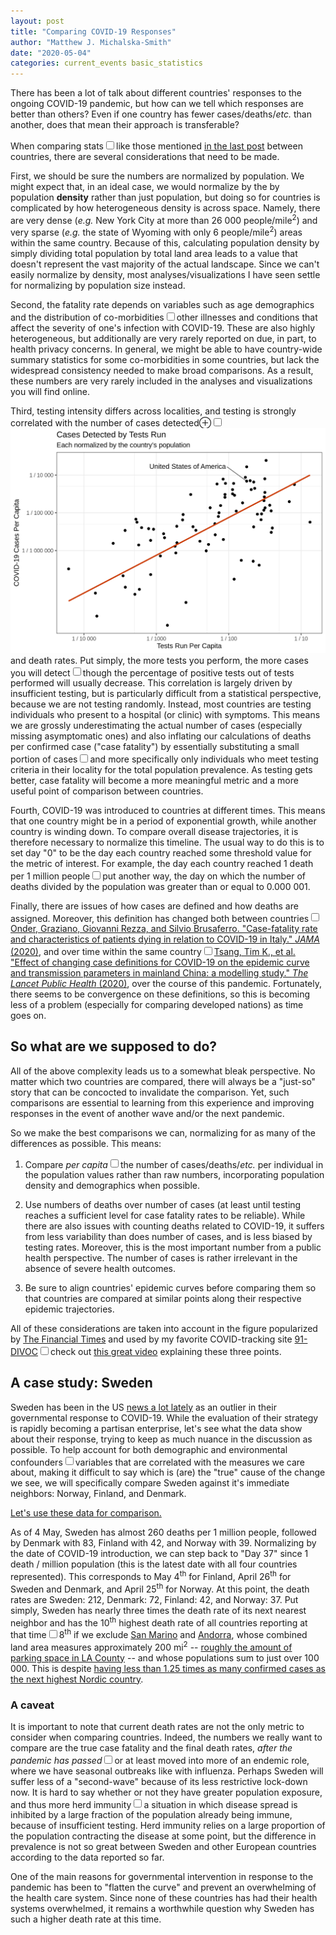 ```yaml
---
layout: post
title: "Comparing COVID-19 Responses"
author: "Matthew J. Michalska-Smith"
date: "2020-05-04"
categories: current_events basic_statistics
---
```


There has been a lot of talk about different countries' responses to the ongoing COVID-19 pandemic,
but how can we tell which responses are better than others? Even if one country has fewer
cases/deaths/*etc.* than another, does that mean their approach is transferable?

<!--more-->

When comparing stats<sup><label for="lastpost" class="margin-toggle
sidenote-number"></label></sup><input type="checkbox" id="lastpost" class="margin-toggle"/><span
class="sidenote">like those mentioned [in the last post](Resources_for_Tracking_the_COVID-19_Epidemic)</span> between countries, there are several considerations that need to be made.

First, we should be sure the numbers are normalized by population. We might expect that, in an ideal case,
we would normalize by the  by population **density** rather than just population, but doing
so for countries is complicated by how heterogeneous density is across space. Namely, there are very dense
(*e.g.* New York City at more than 26 000 people/mile<sup>2</sup>) and very sparse (*e.g.* the state
of Wyoming with only 6 people/mile<sup>2</sup>) areas within the same country. Because of this,
calculating population density by simply dividing total population by total land area leads to a
value that doesn't represent the vast majority of the actual landscape. Since we can't easily
normalize by density, most analyses/visualizations I have seen settle for normalizing by population size instead.

Second, the fatality rate depends on variables such as age demographics and the distribution of
co-morbidities<sup><label for="comorb" class="margin-toggle sidenote-number"></label></sup><input
type="checkbox" id="comorb" class="margin-toggle"/><span class="sidenote">other illnesses and
conditions that affect the severity of one's infection with COVID-19</span>. These are also highly
heterogeneous, but additionally are very rarely reported on due, in part, to health privacy concerns.
In general, we might be able to have country-wide summary statistics for some co-morbidities in some
countries, but lack the widespread consistency needed to make broad comparisons. As a result, these
numbers are very rarely included in the analyses and visualizations you will find online.

Third, testing intensity differs across localities, and testing is strongly correlated with the
number of cases detected<label for="testfig" class="margin-toggle">&#8853;</label><input
type="checkbox" class="margin-toggle" id="testfig"/><span class="marginnote"><a
href="/Images/blog_figures/cases_by_tests.png"><img src="/Images/blog_figures/cases_by_tests.png" alt="A plot relating testing
to number of cases"/></a></span> and death rates. Put simply, the more tests you perform, the more
cases you will detect<sup><label for="testing" class="margin-toggle
sidenote-number"></label></sup><input type="checkbox" id="testing" class="margin-toggle"/><span
class="sidenote">though the percentage of positive tests out of tests performed will usually
decrease</span>. This correlation is largely driven by insufficient testing, but is particularly difficult from a
statistical perspective, because we are not testing randomly. Instead, most countries are testing
individuals who present to a hospital (or clinic) with symptoms. This means we are grossly
underestimating the actual number of cases (especially missing asymptomatic ones) and also inflating
our calculations of deaths per confirmed case
("case fatality") by essentially substituting a small portion of cases<sup><label for="testissue"
class="margin-toggle sidenote-number"></label></sup><input type="checkbox" id="testissue"
class="margin-toggle"/><span class="sidenote">and more specifically only individuals who meet testing
criteria in their locality</span> for the total population prevalence. As testing gets
better, case fatality will become a more meaningful metric and a more useful point of comparison
between countries.

Fourth, COVID-19 was introduced to countries at different times. This means that one country might
be in a period of exponential growth, while another country is winding down. To compare overall
disease trajectories, it is therefore necessary to normalize this timeline. The usual way to do this is
to set day "0" to be the day each country reached some threshold value for the metric of interest.
For example, the day each country reached 1 death per 1 million people<sup><label for="threshold"
class="margin-toggle sidenote-number"></label></sup><input type="checkbox" id="threshold"
class="margin-toggle"/><span class="sidenote">put another way, the day on which the number of deaths
divided by the population was greater than or equal to 0.000 001</span>.

Finally, there are issues of how cases are defined and how deaths are assigned. Moreover, this
definition has changed both between countries<sup><label for="casedef1" class="margin-toggle
sidenote-number"></label></sup><input type="checkbox" id="casedef1" class="margin-toggle"/><span
class="sidenote">[Onder, Graziano, Giovanni Rezza, and Silvio Brusaferro. "Case-fatality rate and
characteristics of patients dying in relation to COVID-19 in Italy." *JAMA*
(2020)](https://jamanetwork.com/journals/jama/fullarticle/2763667)</span>, and over time within the
same country<sup><label for="casedef2" class="margin-toggle sidenote-number"></label></sup><input
type="checkbox" id="casedef2" class="margin-toggle"/><span class="sidenote">[Tsang, Tim K., et al.
"Effect of changing case definitions for COVID-19 on the epidemic curve and transmission parameters
in mainland China: a modelling study." *The Lancet Public Health*
(2020)](https://www.sciencedirect.com/science/article/pii/S246826672030089X)</span>, over the course
of this pandemic. Fortunately, there seems to be convergence on these definitions, so this is
becoming less of a problem (especially for comparing developed nations) as time goes on.

## So what are we supposed to do?

All of the above complexity leads us to a somewhat bleak perspective. No matter which two countries
are compared, there will always be a "just-so" story that can be concocted to invalidate the
comparison. Yet, such comparisons are essential to learning from this experience and improving
responses in the event of another wave and/or the next pandemic.

So we make the best comparisons we can, normalizing for as many of the differences as possible. This
means:

1. Compare *per capita*<sup><label for="percap" class="margin-toggle
sidenote-number"></label></sup><input type="checkbox" id="percap" class="margin-toggle"/><span
class="sidenote">the number of cases/deaths/*etc.* per individual in the population</span> values
rather than raw numbers, incorporating population density and demographics when possible.

2. Use numbers of deaths over number of cases (at least until testing reaches a sufficient level for
case fatality rates to be reliable). While there are also issues with counting deaths related to
COVID-19, it suffers from less variability than does number of cases, and is less biased by testing
rates. Moreover, this is the most important number from a public health perspective. The number of
cases is rather irrelevant in the absence of severe health outcomes.

3. Be sure to align countries' epidemic curves before comparing them so that countries are compared
at similar points along their respective epidemic trajectories.

All of these considerations are taken into account in the figure popularized by [The Financial Times](https://www.ft.com/coronavirus-latest) and used by my favorite COVID-tracking site
[91-DIVOC](http://91-divoc.com/pages/covid-visualization/)<sup><label for="voxvid"
class="margin-toggle sidenote-number"></label></sup><input type="checkbox" id="voxvid"
class="margin-toggle"/><span class="sidenote">check out [this great video](https://www.youtube.com/watch?v=O-3Mlj3MQ_Q) explaining these three points</span>.

## A case study: Sweden

Sweden has been in the US [news a lot
lately](https://news.google.com/search?q=sweden%20COVID-19&hl=en-US&gl=US&ceid=US%3Aen) as an
outlier in their governmental response to COVID-19. While the evaluation of their strategy is
rapidly becoming a partisan enterprise, let's see what the data show about their response, trying to
keep as much nuance in the discussion as possible. To help account for both demographic and
environmental confounders<sup><label for="confound" class="margin-toggle
sidenote-number"></label></sup><input type="checkbox" id="confound" class="margin-toggle"/><span
class="sidenote">variables that are correlated with the measures we care about, making it difficult
to say which is (are) the "true" cause of the change we see</span>, we will specifically compare
Sweden against it's immediate neighbors: Norway, Finland, and Denmark.

<a href="https://91-divoc.com/pages/covid-visualization/?chart=countries-normalized&highlight=Sweden&show=highlight-only&trendline=default&y=fixed&scale=log&data=deaths&extra=Norway,Finland,Denmark#countries-normalized" target="_blank">Let's use these data for comparison.</a>

As of 4 May, Sweden has almost 260 deaths per 1 million people, followed by Denmark with 83, Finland
with 42, and Norway with 39. Normalizing by the date of COVID-19 introduction, we can step back to
"Day 37" since 1 death / million population (this is the latest date with all four countries represented).
This corresponds to May 4<sup>th</sup> for Finland, April 26<sup>th</sup> for Sweden and Denmark, and
April 25<sup>th</sup> for Norway. At this point, the death rates are Sweden: 212, Denmark: 72, Finland: 42,
and Norway: 37. Put simply, Sweden has nearly three times the death rate of its next nearest neighbor and
has the 10<sup>th</sup> highest death rate of all countries reporting at that time<sup><label for="microstates"
class="margin-toggle sidenote-number"></label></sup><input type="checkbox" id="microstates"
class="margin-toggle"/><span class="sidenote">8<sup>th</sup> if we exclude [San Marino](https://en.wikipedia.org/wiki/San_Marino) and [Andorra](https://en.wikipedia.org/wiki/Andorra), whose combined land area measures approximately 200 mi<sup>2</sup> -- [roughly the amount of parking space in LA County](http://www.betterinstitutions.com/blog/2016/1/2/map-a-parking-lot-with-all-of-la-countys-186-million-parking-spaces) -- and whose populations sum to just over 100 000</span>. This is despite [having less than 1.25 times as many confirmed cases as the next highest Nordic country](https://91-divoc.com/pages/covid-visualization/?chart=countries-normalized&highlight=Sweden&show=highlight-only&trendline=default&y=fixed&scale=log&data=cases&extra=Norway,Finland,Denmark#countries-normalized).

### A caveat

It is important to note that current death rates are not the only metric to consider when comparing
countries. Indeed, the numbers we really want to compare are the true case fatality and the final
death rates, *after the pandemic has passed*<sup><label for="endemic" class="margin-toggle
sidenote-number"></label></sup><input type="checkbox" id="endemic" class="margin-toggle"/><span
class="sidenote">or at least moved into more of an endemic role, where we have seasonal outbreaks
like with influenza</span>. Perhaps Sweden will suffer less of a "second-wave" because of its less
restrictive lock-down now. It is hard to say whether or not they have greater population exposure,
and thus more herd immunity<sup><label for="herdimmune" class="margin-toggle
sidenote-number"></label></sup><input type="checkbox" id="herdimmune" class="margin-toggle"/><span
class="sidenote">a situation in which disease spread is inhibited by a large fraction of the
population already being immune</span>, because of insufficient testing. Herd immunity relies on a
large proportion of the population contracting the disease at some point, but the difference in
prevalence is not so great between Sweden and other European countries according to the data
reported so far.

One of the main reasons for governmental intervention in response to the pandemic has been to
"flatten the curve" and prevent an overwhelming of the health care system. Since none of these
countries has had their health systems overwhelmed, it remains a worthwhile
question why Sweden has such a higher death rate at this time.

